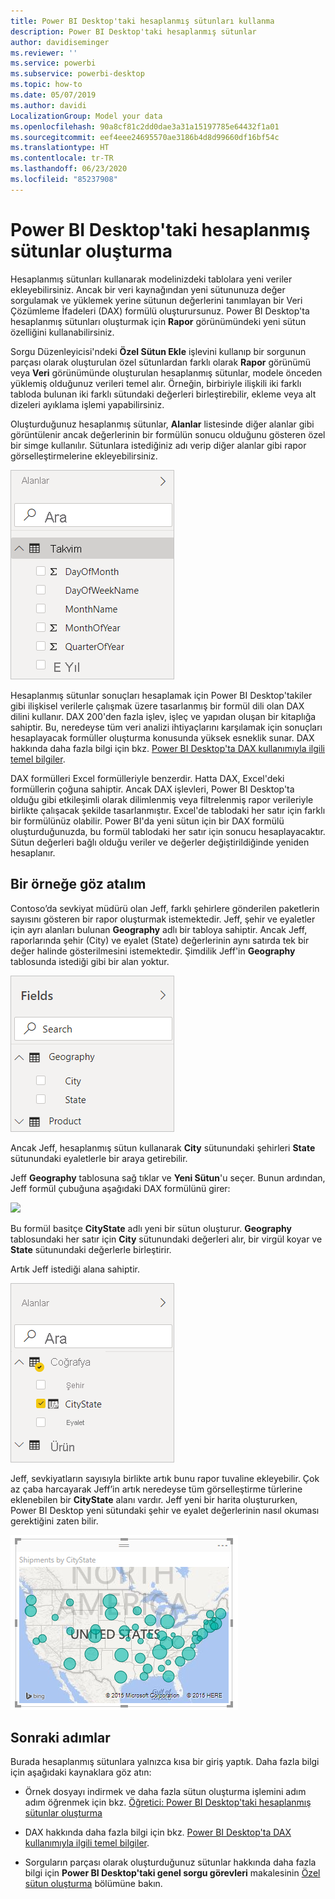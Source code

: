```yaml
---
title: Power BI Desktop'taki hesaplanmış sütunları kullanma
description: Power BI Desktop'taki hesaplanmış sütunlar
author: davidiseminger
ms.reviewer: ''
ms.service: powerbi
ms.subservice: powerbi-desktop
ms.topic: how-to
ms.date: 05/07/2019
ms.author: davidi
LocalizationGroup: Model your data
ms.openlocfilehash: 90a8cf81c2dd0dae3a31a15197785e64432f1a01
ms.sourcegitcommit: eef4eee24695570ae3186b4d8d99660df16bf54c
ms.translationtype: HT
ms.contentlocale: tr-TR
ms.lasthandoff: 06/23/2020
ms.locfileid: "85237908"
---
```

# <a name="create-calculated-columns-in-power-bi-desktop"></a>Power BI Desktop'taki hesaplanmış sütunlar oluşturma
Hesaplanmış sütunları kullanarak modelinizdeki tablolara yeni veriler ekleyebilirsiniz. Ancak bir veri kaynağından yeni sütununuza değer sorgulamak ve yüklemek yerine sütunun değerlerini tanımlayan bir Veri Çözümleme İfadeleri (DAX) formülü oluşturursunuz. Power BI Desktop'ta hesaplanmış sütunları oluşturmak için **Rapor** görünümündeki yeni sütun özelliğini kullanabilirsiniz.

Sorgu Düzenleyicisi'ndeki **Özel Sütun Ekle** işlevini kullanıp bir sorgunun parçası olarak oluşturulan özel sütunlardan farklı olarak **Rapor** görünümü veya **Veri** görünümünde oluşturulan hesaplanmış sütunlar, modele önceden yüklemiş olduğunuz verileri temel alır. Örneğin, birbiriyle ilişkili iki farklı tabloda bulunan iki farklı sütundaki değerleri birleştirebilir, ekleme veya alt dizeleri ayıklama işlemi yapabilirsiniz.

Oluşturduğunuz hesaplanmış sütunlar, **Alanlar** listesinde diğer alanlar gibi görüntülenir ancak değerlerinin bir formülün sonucu olduğunu gösteren özel bir simge kullanılır. Sütunlara istediğiniz adı verip diğer alanlar gibi rapor görselleştirmelerine ekleyebilirsiniz.

![](media/desktop-calculated-columns/calccolinpbid_fields.png)

Hesaplanmış sütunlar sonuçları hesaplamak için Power BI Desktop'takiler gibi ilişkisel verilerle çalışmak üzere tasarlanmış bir formül dili olan DAX dilini kullanır. DAX 200'den fazla işlev, işleç ve yapıdan oluşan bir kitaplığa sahiptir. Bu, neredeyse tüm veri analizi ihtiyaçlarını karşılamak için sonuçları hesaplayacak formüller oluşturma konusunda yüksek esneklik sunar. DAX hakkında daha fazla bilgi için bkz. [Power BI Desktop'ta DAX kullanımıyla ilgili temel bilgiler](desktop-quickstart-learn-dax-basics.md).

DAX formülleri Excel formülleriyle benzerdir. Hatta DAX, Excel'deki formüllerin çoğuna sahiptir. Ancak DAX işlevleri, Power BI Desktop'ta olduğu gibi etkileşimli olarak dilimlenmiş veya filtrelenmiş rapor verileriyle birlikte çalışacak şekilde tasarlanmıştır. Excel'de tablodaki her satır için farklı bir formülünüz olabilir. Power BI'da yeni sütun için bir DAX formülü oluşturduğunuzda, bu formül tablodaki her satır için sonucu hesaplayacaktır. Sütun değerleri bağlı olduğu veriler ve değerler değiştirildiğinde yeniden hesaplanır.

## <a name="lets-look-at-an-example"></a>Bir örneğe göz atalım
Contoso’da sevkiyat müdürü olan Jeff, farklı şehirlere gönderilen paketlerin sayısını gösteren bir rapor oluşturmak istemektedir. Jeff, şehir ve eyaletler için ayrı alanları bulunan **Geography** adlı bir tabloya sahiptir. Ancak Jeff, raporlarında şehir (City) ve eyalet (State) değerlerinin aynı satırda tek bir değer halinde gösterilmesini istemektedir. Şimdilik Jeff'in **Geography** tablosunda istediği gibi bir alan yoktur.

![](media/desktop-calculated-columns/calccolinpbid_cityandstatefields.png)

Ancak Jeff, hesaplanmış sütun kullanarak **City** sütunundaki şehirleri **State** sütunundaki eyaletlerle bir araya getirebilir.

Jeff **Geography** tablosuna sağ tıklar ve **Yeni Sütun**'u seçer. Bunun ardından, Jeff formül çubuğuna aşağıdaki DAX formülünü girer:

![](media/desktop-calculated-columns/calccolinpbid_formula.png)

Bu formül basitçe **CityState** adlı yeni bir sütun oluşturur. **Geography** tablosundaki her satır için **City** sütunundaki değerleri alır, bir virgül koyar ve **State** sütunundaki değerlerle birleştirir.

Artık Jeff istediği alana sahiptir.

![](media/desktop-calculated-columns/calccolinpbid_citystatefield.png)

Jeff, sevkiyatların sayısıyla birlikte artık bunu rapor tuvaline ekleyebilir. Çok az çaba harcayarak Jeff’in artık neredeyse tüm görselleştirme türlerine eklenebilen bir **CityState** alanı vardır. Jeff yeni bir harita oluştururken, Power BI Desktop yeni sütundaki şehir ve eyalet değerlerinin nasıl okuması gerektiğini zaten bilir.

![](media/desktop-calculated-columns/calccolinpbid_citystatemap.png)

## <a name="next-steps"></a>Sonraki adımlar
Burada hesaplanmış sütunlara yalnızca kısa bir giriş yaptık. Daha fazla bilgi için aşağıdaki kaynaklara göz atın:

* Örnek dosyayı indirmek ve daha fazla sütun oluşturma işlemini adım adım öğrenmek için bkz. [Öğretici: Power BI Desktop'taki hesaplanmış sütunlar oluşturma](desktop-tutorial-create-calculated-columns.md)

* DAX hakkında daha fazla bilgi için bkz. [Power BI Desktop'ta DAX kullanımıyla ilgili temel bilgiler](desktop-quickstart-learn-dax-basics.md).

* Sorguların parçası olarak oluşturduğunuz sütunlar hakkında daha fazla bilgi için **Power BI Desktop'taki genel sorgu görevleri** makalesinin [Özel sütun oluşturma](desktop-common-query-tasks.md) bölümüne bakın.  


